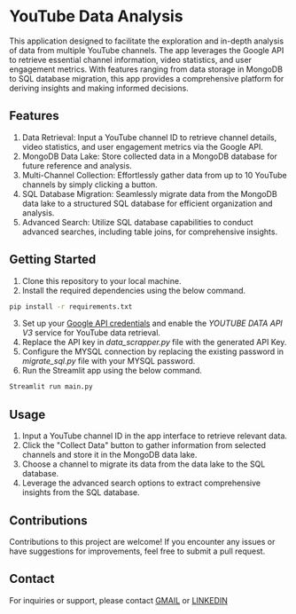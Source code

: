 # YouTube Data Analysis 
 This application designed to facilitate the exploration and in-depth analysis of data from multiple YouTube channels. The app leverages the Google API to retrieve essential channel information, video statistics, and user engagement metrics. With features ranging from data storage in MongoDB to SQL database migration, this app provides a comprehensive platform for deriving insights and making informed decisions.

## Features

1. Data Retrieval: Input a YouTube channel ID to retrieve channel details, video statistics, and user engagement metrics via the Google API.
2. MongoDB Data Lake: Store collected data in a MongoDB database for future reference and analysis.
3. Multi-Channel Collection: Effortlessly gather data from up to 10 YouTube channels by simply clicking a button.
4. SQL Database Migration: Seamlessly migrate data from the MongoDB data lake to a structured SQL database for efficient organization and analysis.
5. Advanced Search: Utilize SQL database capabilities to conduct advanced searches, including table joins, for comprehensive insights.

## Getting Started

1. Clone this repository to your local machine.
2. Install the required dependencies using the below command.
```bash
pip install -r requirements.txt
```
3. Set up your [Google API credentials](https://support.google.com/googleapi/answer/6158862?hl=en) and enable the *YOUTUBE DATA API V3* service for YouTube data retrieval.
4. Replace the API key in *data_scrapper.py* file with the generated API Key. 
5. Configure the MYSQL connection by replacing the existing password in *migrate_sql.py* file with your MYSQL password. 
6. Run the Streamlit app using the below command.
   
```bash
Streamlit run main.py
```

## Usage
1. Input a YouTube channel ID in the app interface to retrieve relevant data.
2. Click the "Collect Data" button to gather information from selected channels and store it in the MongoDB data lake.
3. Choose a channel to migrate its data from the data lake to the SQL database.
4. Leverage the advanced search options to extract comprehensive insights from the SQL database.

## Contributions
Contributions to this project are welcome! If you encounter any issues or have suggestions for improvements, feel free to submit a pull request.

## Contact
For inquiries or support, please contact [GMAIL](balajigurusamy99@gmail.com) or 
[LINKEDIN](www.linkedin.com/in/balajiguru)

